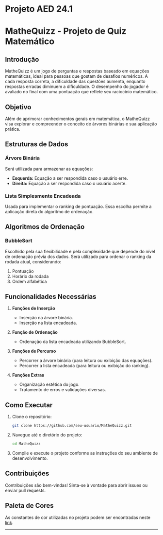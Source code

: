 # Projeto AED 24.1

# MatheQuizz - Projeto de Quiz Matemático

## Introdução

MatheQuizz é um jogo de perguntas e respostas baseado em equações matemáticas, ideal para pessoas que gostam de desafios numéricos. A cada resposta correta, a dificuldade das questões aumenta, enquanto respostas erradas diminuem a dificuldade. O desempenho do jogador é avaliado no final com uma pontuação que reflete seu raciocínio matemático.

## Objetivo

Além de aprimorar conhecimentos gerais em matemática, o MatheQuizz visa explorar e compreender o conceito de árvores binárias e sua aplicação prática.

## Estruturas de Dados

### Árvore Binária
Será utilizada para armazenar as equações:
- **Esquerda:** Equação a ser respondida caso o usuário erre.
- **Direita:** Equação a ser respondida caso o usuário acerte.

### Lista Simplesmente Encadeada
Usada para implementar o ranking de pontuação. Essa escolha permite a aplicação direta do algoritmo de ordenação.

## Algoritmos de Ordenação

### BubbleSort
Escolhido pela sua flexibilidade e pela complexidade que depende do nível de ordenação prévia dos dados. Será utilizado para ordenar o ranking da rodada atual, considerando:
1. Pontuação
2. Horário da rodada
3. Ordem alfabética

## Funcionalidades Necessárias

1. **Funções de Inserção**
   - Inserção na árvore binária.
   - Inserção na lista encadeada.

2. **Função de Ordenação**
   - Ordenação da lista encadeada utilizando BubbleSort.

3. **Funções de Percurso**
   - Percorrer a árvore binária (para leitura ou exibição das equações).
   - Percorrer a lista encadeada (para leitura ou exibição do ranking).

4. **Funções Extras**
   - Organização estética do jogo.
   - Tratamento de erros e validações diversas.

## Como Executar

1. Clone o repositório:
    ```sh
    git clone https://github.com/seu-usuario/MatheQuizz.git
    ```

2. Navegue até o diretório do projeto:
    ```sh
    cd MatheQuizz
    ```

3. Compile e execute o projeto conforme as instruções do seu ambiente de desenvolvimento.

## Contribuições

Contribuições são bem-vindas! Sinta-se à vontade para abrir issues ou enviar pull requests.

## Paleta de Cores

As constantes de cor utilizadas no projeto podem ser encontradas neste [link](https://gist.github.com/RabaDabaDoba/145049536f815903c79944599c6f952a).

---
